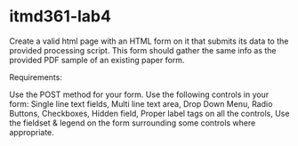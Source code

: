 # itmd361-lab4
Create a valid html page with an HTML form on it that submits its data to the provided processing script. This form should gather the same info as the provided PDF sample of an existing paper form.

Requirements:

Use the POST method for your form. Use the following controls in your form: 
Single line text fields,
Multi line text area, 
Drop Down Menu, 
Radio Buttons,
Checkboxes,
Hidden field,
Proper label tags on all the controls,
Use the fieldset & legend on the form surrounding some controls where appropriate.
